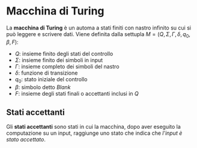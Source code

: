 # Macchina di Turing

La **macchina di Turing** è un automa a stati finiti con nastro infinito su cui si può leggere e scrivere dati.
Viene definita dalla settupla $M = (Q, \Sigma, \Gamma, \delta, q_0, \beta, F)$:

- $Q$: insieme finito degli stati del controllo
- $\Sigma$: insieme finito dei simboli in input
- $\Gamma$: insieme completo dei simboli del nastro
- $\delta$: funzione di transizione
- $q_0$: stato iniziale del controllo
- $\beta$: simbolo detto _Blank_
- $F$: insieme degli stati finali o accettanti inclusi in $Q$

## Stati accettanti

Gli **stati accettanti** sono stati in cui la macchina, dopo aver eseguito la computazione su un input, raggiunge uno stato che indica che _l'input è stato accettato_.
